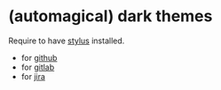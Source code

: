 # (automagical) dark themes

Require to have [stylus](https://add0n.com/stylus.html) installed.

* for [github](https://raw.githubusercontent.com/usercss/autodark/master/github-com.user.css)
* for [gitlab](https://raw.githubusercontent.com/usercss/autodark/master/gitlab-com.user.css)
* for [jira](https://raw.githubusercontent.com/usercss/autodark/master/jira.user.css)
